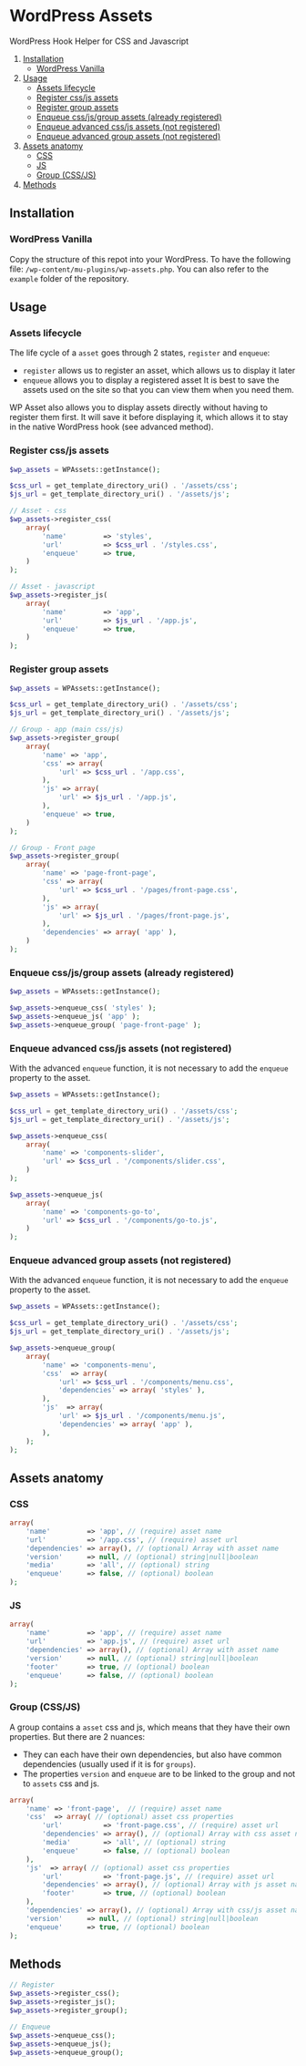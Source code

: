 # WordPress Assets

WordPress Hook Helper for CSS and Javascript

1. [Installation](#installation)
    - [WordPress Vanilla](#wordpress-vanilla)
2. [Usage](#usage)
    - [Assets lifecycle](#assets-lifecycle)
    - [Register css/js assets](#register-cssjs-assets)
    - [Register group assets](#register-group-assets)
    - [Enqueue css/js/group assets (already registered)](#enqueue-cssjsgroup-assets-already-registered)
    - [Enqueue advanced css/js assets (not registered)](#enqueue-advanced-cssjs-assets-not-registered)
    - [Enqueue advanced group assets (not registered)](#enqueue-advanced-group-assets-not-registered)
3. [Assets anatomy](#assets-anatomy)
    - [CSS](#css)
    - [JS](#js)
    - [Group (CSS/JS)](#group-cssjs)
4. [Methods](#methods)

## Installation

### WordPress Vanilla

Copy the structure of this repot into your WordPress. To have the following file: `/wp-content/mu-plugins/wp-assets.php`. You can also refer to the `example` folder of the repository.

## Usage

### Assets lifecycle

The life cycle of a `asset` goes through 2 states, `register` and `enqueue`:
- `register` allows us to register an asset, which allows us to display it later
- `enqueue` allows you to display a registered asset
It is best to save the assets used on the site so that you can view them when you need them.

WP Asset also allows you to display assets directly without having to register them first. It will save it before displaying it, which allows it to stay in the native WordPress hook (see advanced method).

### Register css/js assets

```php
$wp_assets = WPAssets::getInstance();

$css_url = get_template_directory_uri() . '/assets/css';
$js_url = get_template_directory_uri() . '/assets/js';

// Asset - css
$wp_assets->register_css(
    array(
        'name'         => 'styles',
        'url'          => $css_url . '/styles.css',
        'enqueue'      => true,
    )
);

// Asset - javascript
$wp_assets->register_js(
    array(
        'name'         => 'app',
        'url'          => $js_url . '/app.js',
        'enqueue'      => true,
    )
);
```

### Register group assets

```php
$wp_assets = WPAssets::getInstance();

$css_url = get_template_directory_uri() . '/assets/css';
$js_url = get_template_directory_uri() . '/assets/js';

// Group - app (main css/js)
$wp_assets->register_group(
    array(
        'name' => 'app',
        'css' => array(
            'url' => $css_url . '/app.css',
        ),
        'js' => array(
            'url' => $js_url . '/app.js',
        ),
        'enqueue' => true,
    )
);

// Group - Front page
$wp_assets->register_group(
    array(
        'name' => 'page-front-page',
        'css' => array(
            'url' => $css_url . '/pages/front-page.css',
        ),
        'js' => array(
            'url' => $js_url . '/pages/front-page.js',
        ),
        'dependencies' => array( 'app' ),
    )
);
```

### Enqueue css/js/group assets (already registered)

```php
$wp_assets = WPAssets::getInstance();

$wp_assets->enqueue_css( 'styles' );
$wp_assets->enqueue_js( 'app' );
$wp_assets->enqueue_group( 'page-front-page' );
```

### Enqueue advanced css/js assets (not registered)

With the advanced `enqueue` function, it is not necessary to add the `enqueue` property to the asset.

```php
$wp_assets = WPAssets::getInstance();

$css_url = get_template_directory_uri() . '/assets/css';
$js_url = get_template_directory_uri() . '/assets/js';

$wp_assets->enqueue_css(
    array(
        'name' => 'components-slider',
        'url' => $css_url . '/components/slider.css',
    )
);

$wp_assets->enqueue_js(
    array(
        'name' => 'components-go-to',
        'url' => $css_url . '/components/go-to.js',
    )
);
```

### Enqueue advanced group assets (not registered)

With the advanced `enqueue` function, it is not necessary to add the `enqueue` property to the asset.

```php
$wp_assets = WPAssets::getInstance();

$css_url = get_template_directory_uri() . '/assets/css';
$js_url = get_template_directory_uri() . '/assets/js';

$wp_assets->enqueue_group(
    array(
        'name' => 'components-menu',
        'css'  => array(
            'url' => $css_url . '/components/menu.css',
            'dependencies' => array( 'styles' ),
        ),
        'js'  => array(
            'url' => $js_url . '/components/menu.js',
            'dependencies' => array( 'app' ),
        ),
    );
);
```

## Assets anatomy

### CSS

```php
array(
    'name'         => 'app', // (require) asset name
    'url'          => '/app.css', // (require) asset url
    'dependencies' => array(), // (optional) Array with asset name
    'version'      => null, // (optional) string|null|boolean
    'media'        => 'all', // (optional) string
    'enqueue'      => false, // (optional) boolean
);
```

### JS

```php
array(
    'name'         => 'app', // (require) asset name
    'url'          => 'app.js', // (require) asset url
    'dependencies' => array(), // (optional) Array with asset name
    'version'      => null, // (optional) string|null|boolean
    'footer'       => true, // (optional) boolean
    'enqueue'      => false, // (optional) boolean
);
```

### Group (CSS/JS)

A group contains a `asset` css and js, which means that they have their own properties. But there are 2 nuances:

- They can each have their own dependencies, but also have common dependencies (usually used if it is for `groups`).
- The properties `version` and `enqueue` are to be linked to the group and not to `assets` css and js.

```php
array(
    'name' => 'front-page',  // (require) asset name
    'css'  => array( // (optional) asset css properties
        'url'          => 'front-page.css', // (require) asset url
        'dependencies' => array(), // (optional) Array with css asset name
        'media'        => 'all', // (optional) string
        'enqueue'      => false, // (optional) boolean
    ),
    'js'  => array( // (optional) asset css properties
        'url'          => 'front-page.js', // (require) asset url
        'dependencies' => array(), // (optional) Array with js asset name
        'footer'       => true, // (optional) boolean
    ),
    'dependencies' => array(), // (optional) Array with css/js asset name
    'version'      => null, // (optional) string|null|boolean
    'enqueue'      => true, // (optional) boolean
);
```

## Methods

```php
// Register
$wp_assets->register_css();
$wp_assets->register_js();
$wp_assets->register_group();

// Enqueue
$wp_assets->enqueue_css();
$wp_assets->enqueue_js();
$wp_assets->enqueue_group();
```
